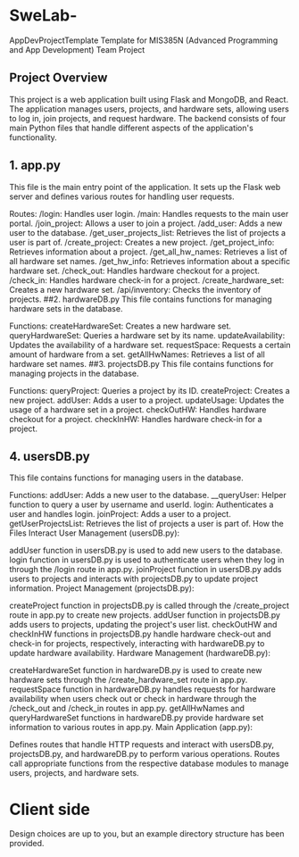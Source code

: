# SweLab-

AppDevProjectTemplate
Template for MIS385N (Advanced Programming and App Development) Team Project

## Project Overview
This project is a web application built using Flask and MongoDB, and React. The application manages users, projects, and hardware sets, allowing users to log in, join projects, and request hardware. The backend consists of four main Python files that handle different aspects of the application's functionality.

## 1. app.py
This file is the main entry point of the application. It sets up the Flask web server and defines various routes for handling user requests.

Routes:
/login: Handles user login.
/main: Handles requests to the main user portal.
/join_project: Allows a user to join a project.
/add_user: Adds a new user to the database.
/get_user_projects_list: Retrieves the list of projects a user is part of.
/create_project: Creates a new project.
/get_project_info: Retrieves information about a project.
/get_all_hw_names: Retrieves a list of all hardware set names.
/get_hw_info: Retrieves information about a specific hardware set.
/check_out: Handles hardware checkout for a project.
/check_in: Handles hardware check-in for a project.
/create_hardware_set: Creates a new hardware set.
/api/inventory: Checks the inventory of projects.
##2. hardwareDB.py
This file contains functions for managing hardware sets in the database.

Functions:
createHardwareSet: Creates a new hardware set.
queryHardwareSet: Queries a hardware set by its name.
updateAvailability: Updates the availability of a hardware set.
requestSpace: Requests a certain amount of hardware from a set.
getAllHwNames: Retrieves a list of all hardware set names.
##3. projectsDB.py
This file contains functions for managing projects in the database.

Functions:
queryProject: Queries a project by its ID.
createProject: Creates a new project.
addUser: Adds a user to a project.
updateUsage: Updates the usage of a hardware set in a project.
checkOutHW: Handles hardware checkout for a project.
checkInHW: Handles hardware check-in for a project.
## 4. usersDB.py
This file contains functions for managing users in the database.

Functions:
addUser: Adds a new user to the database.
__queryUser: Helper function to query a user by username and userId.
login: Authenticates a user and handles login.
joinProject: Adds a user to a project.
getUserProjectsList: Retrieves the list of projects a user is part of.
How the Files Interact
User Management (usersDB.py):

addUser function in usersDB.py is used to add new users to the database.
login function in usersDB.py is used to authenticate users when they log in through the /login route in app.py.
joinProject function in usersDB.py adds users to projects and interacts with projectsDB.py to update project information.
Project Management (projectsDB.py):

createProject function in projectsDB.py is called through the /create_project route in app.py to create new projects.
addUser function in projectsDB.py adds users to projects, updating the project's user list.
checkOutHW and checkInHW functions in projectsDB.py handle hardware check-out and check-in for projects, respectively, interacting with hardwareDB.py to update hardware availability.
Hardware Management (hardwareDB.py):

createHardwareSet function in hardwareDB.py is used to create new hardware sets through the /create_hardware_set route in app.py.
requestSpace function in hardwareDB.py handles requests for hardware availability when users check out or check in hardware through the /check_out and /check_in routes in app.py.
getAllHwNames and queryHardwareSet functions in hardwareDB.py provide hardware set information to various routes in app.py.
Main Application (app.py):

Defines routes that handle HTTP requests and interact with usersDB.py, projectsDB.py, and hardwareDB.py to perform various operations.
Routes call appropriate functions from the respective database modules to manage users, projects, and hardware sets.
# Client side
Design choices are up to you, but an example directory structure has been provided.

